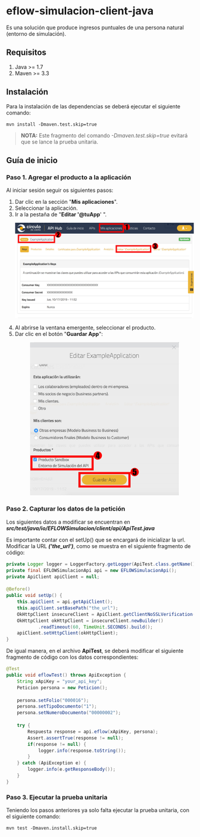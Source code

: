 # eflow-simulacion-client-java

Es una solución que produce ingresos puntuales de una persona natural (entorno de simulación).

## Requisitos

1. Java >= 1.7
2. Maven >= 3.3

## Instalación

Para la instalación de las dependencias se deberá ejecutar el siguiente comando:

```shell
mvn install -Dmaven.test.skip=true
```

> **NOTA:** Este fragmento del comando *-Dmaven.test.skip=true* evitará que se lance la prueba unitaria.


## Guía de inicio

### Paso 1. Agregar el producto a la aplicación

Al iniciar sesión seguir os siguientes pasos:

 1. Dar clic en la sección "**Mis aplicaciones**".
 2. Seleccionar la aplicación.
 3. Ir a la pestaña de "**Editar '@tuApp**' ".
    <p align="center">
      <img src="https://github.com/APIHub-CdC/imagenes-cdc/blob/master/edit_applications.jpg" width="900">
    </p>
 4. Al abrirse la ventana emergente, seleccionar el producto.
 5. Dar clic en el botón "**Guardar App**":
    <p align="center">
      <img src="https://github.com/APIHub-CdC/imagenes-cdc/blob/master/selected_product.jpg" width="400">
    </p>

### Paso 2. Capturar los datos de la petición

Los siguientes datos a modificar se encuentran en ***src/test/java/io/EFLOWSimulacion/client/api/ApiTest.java***

Es importante contar con el setUp() que se encargará de inicializar la url. Modificar la URL ***('the_url')***, como se muestra en el siguiente fragmento de código:

```java
private Logger logger = LoggerFactory.getLogger(ApiTest.class.getName());
private final EFLOWSimulacionApi api = new EFLOWSimulacionApi();
private ApiClient apiClient = null;

@Before()
public void setUp() {
	this.apiClient = api.getApiClient();
	this.apiClient.setBasePath("the_url");
	OkHttpClient insecureClient = ApiClient.getClientNoSSLVerification();
	OkHttpClient okHttpClient = insecureClient.newBuilder()
			.readTimeout(60, TimeUnit.SECONDS).build();
	apiClient.setHttpClient(okHttpClient);
}
```

De igual manera, en el archivo **ApiTest**, se deberá modificar el siguiente fragmento de código con los datos correspondientes:

```java
@Test
public void eflowTest() throws ApiException {
    String xApiKey = "your_api_key";
    Peticion persona = new Peticion();
    
    persona.setFolio("000016");
    persona.setTipoDocumento("1");
    persona.setNumeroDocumento("00000002");
    
	try {
		Respuesta response = api.eflow(xApiKey, persona);
        Assert.assertTrue(response != null);
        if(response != null) {
        	logger.info(response.toString());
        }
	} catch (ApiException e) {
		logger.info(e.getResponseBody());
	}
}
```

### Paso 3. Ejecutar la prueba unitaria

Teniendo los pasos anteriores ya solo falta ejecutar la prueba unitaria, con el siguiente comando:

```shell
mvn test -Dmaven.install.skip=true
```
